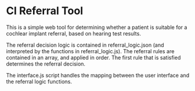 # CI Referral Tool

This is a simple web tool for determining whether a patient is suitable for a cochlear implant referral, based on hearing test results.

The referral decision logic is contained in referral_logic.json (and interpreted by the functions in referral_logic.js). The referral rules are contained in an array, and applied in order. The first rule that is satisfied determines the referral decision.

The interface.js script handles the mapping between the user interface and the referral logic functions.
